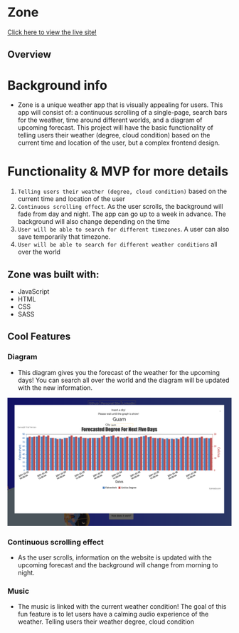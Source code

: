 # Zone

[Click here to view the live site!](https://janebaik.github.io/zone/)

## Overview

# Background info
* Zone is a unique weather app that is visually appealing for users. This app will consist of: a continuous scrolling of a single-page, search bars for the weather, time around different worlds, and a diagram of upcoming forecast. This project will have the basic functionality of telling users their weather (degree, cloud condition) based on the current time and location of the user, but a complex frontend design.


# Functionality & MVP for more details
1. `Telling users their weather (degree, cloud condition)` based on the current time and location of the user
2. `Continuous scrolling effect`. As the user scrolls, the background will fade from day and night. The app can go up to a week in advance. The background will also change depending on the time 
3. `User will be able to search for different timezones`. A user can also save temporarily that timezone. 
4. `User will be able to search for different weather conditions` all over the world 


## Zone was built with: 
* JavaScript
* HTML
* CSS
* SASS

## Cool Features 

### Diagram
* This diagram gives you the forecast of the weather for the upcoming days! You can search all over the world and the diagram will be updated with the new information. 
<img src="./readmepics/diagram.png" alt="">

### Continuous scrolling effect	
* As the user scrolls, information on the website is updated with the upcoming forecast and the background will change from morning to night. 

### Music
* The music is linked with the current weather condition! The goal of this fun feature is to let users have a calming audio experience of the weather. 
Telling users their weather degree, cloud condition
